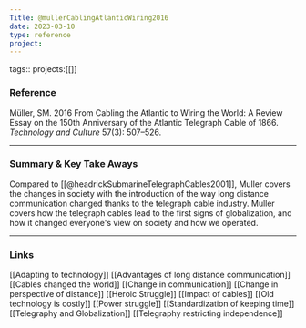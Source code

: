 ```yaml
---
Title: @mullerCablingAtlanticWiring2016
date: 2023-03-10
type: reference
project:
---
```


tags::
projects:[[]]

### Reference 

Müller, SM. 2016 From Cabling the Atlantic to Wiring the World: A Review Essay on the 150th Anniversary of the Atlantic Telegraph Cable of 1866. _Technology and Culture_ 57(3): 507–526.


---

### Summary & Key Take Aways

Compared to [[@headrickSubmarineTelegraphCables2001]], Muller covers the changes in society with the introduction of the way long distance communication changed thanks to the telegraph cable industry. Muller covers how the telegraph cables lead to the first signs of globalization, and how it changed everyone's view on society and how we operated.

--- 

### Links

[[Adapting to technology]]
[[Advantages of long distance communication]]
[[Cables changed the world]]
[[Change in communication]]
[[Change in perspective of distance]]
[[Heroic Struggle]]
[[Impact of cables]]
[[Old technology is costly]]
[[Power struggle]]
[[Standardization of keeping time]]
[[Telegraphy and Globalization]]
[[Telegraphy restricting independence]]
